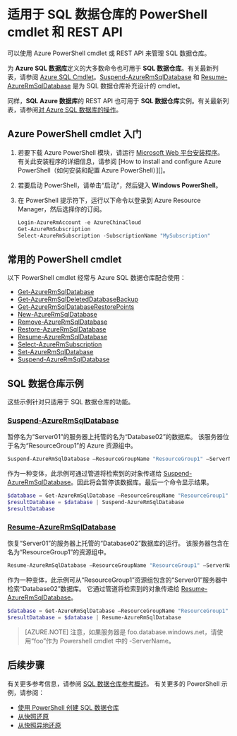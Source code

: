 <properties
   pageTitle="适用于 Azure SQL 数据仓库的 PowerShell cmdlet"
   description="了解 Azure SQL 数据仓库的最常用 PowerShell cmdlet，包括如何暂停和恢复数据库。"
   services="sql-data-warehouse"
   documentationCenter="NA"
   authors="sonyama"
   manager="barbkess"
   editor=""/>

<tags
   ms.service="sql-data-warehouse"
   ms.date="04/02/2016"
   wacn.date="05/05/2016"/>

# 适用于 SQL 数据仓库的 PowerShell cmdlet 和 REST API

可以使用 Azure PowerShell cmdlet 或 REST API 来管理 SQL 数据仓库。

为 **Azure SQL 数据库**定义的大多数命令也可用于 **SQL 数据仓库**。有关最新列表，请参阅 [Azure SQL Cmdlet](https://msdn.microsoft.com/zh-cn/library/mt574084.aspx)。[Suspend-AzureRmSqlDatabase][] 和 [Resume-AzureRmSqlDatabase][] 是为 SQL 数据仓库补充设计的 cmdlet。

同样，**SQL Azure 数据库**的 REST API 也可用于 **SQL 数据仓库**实例。有关最新列表，请参阅[对 Azure SQL 数据库的操作](https://msdn.microsoft.com/zh-cn/library/azure/dn505719.aspx)。

## Azure PowerShell cmdlet 入门

1. 若要下载 Azure PowerShell 模块，请运行 [Microsoft Web 平台安装程序](http://aka.ms/webpi-azps)。有关此安装程序的详细信息，请参阅 [How to install and configure Azure PowerShell（如何安装和配置 Azure PowerShell）][]。
2. 若要启动 PowerShell，请单击“启动”，然后键入 **Windows PowerShell**。
3. 在 PowerShell 提示符下，运行以下命令以登录到 Azure Resource Manager，然后选择你的订阅。

    ```PowerShell
    Login-AzureRmAccount -e AzureChinaCloud
    Get-AzureRmSubscription
    Select-AzureRmSubscription -SubscriptionName "MySubscription"
    ```


## 常用的 PowerShell cmdlet

以下 PowerShell cmdlet 经常与 Azure SQL 数据仓库配合使用：


- [Get-AzureRmSqlDatabase][]
- [Get-AzureRmSqlDeletedDatabaseBackup][]
- [Get-AzureRmSqlDatabaseRestorePoints][]
- [New-AzureRmSqlDatabase][]
- [Remove-AzureRmSqlDatabase][]
- [Restore-AzureRmSqlDatabase][] 
- [Resume-AzureRmSqlDatabase][]
- [Select-AzureRmSubscription][]
- [Set-AzureRmSqlDatabase][]
- [Suspend-AzureRmSqlDatabase][]


## SQL 数据仓库示例

这些示例针对只适用于 SQL 数据仓库的功能。

### [Suspend-AzureRmSqlDatabase][]

暂停名为“Server01”的服务器上托管的名为“Database02”的数据库。 该服务器位于名为“ResourceGroup1”的 Azure 资源组中。

```Powershell
Suspend-AzureRmSqlDatabase –ResourceGroupName "ResourceGroup1" –ServerName "Server01" –DatabaseName "Database02"
```
作为一种变体，此示例可通过管道将检索到的对象传递给 [Suspend-AzureRmSqlDatabase][]。因此将会暂停该数据库。最后一个命令显示结果。

```Powershell
$database = Get-AzureRmSqlDatabase –ResourceGroupName "ResourceGroup1" –ServerName "Server01" –DatabaseName "Database02"
$resultDatabase = $database | Suspend-AzureRmSqlDatabase
$resultDatabase
```

### [Resume-AzureRmSqlDatabase][]

恢复“Server01”的服务器上托管的“Database02”数据库的运行。 该服务器包含在名为“ResourceGroup1”的资源组中。

```Powershell
Resume-AzureRmSqlDatabase –ResourceGroupName "ResourceGroup1" –ServerName "Server01" -DatabaseName "Database02"
```

作为一种变体，此示例可从“ResourceGroup1”资源组包含的“Server01”服务器中检索“Database02”数据库。 它通过管道将检索到的对象传递给 [Resume-AzureRmSqlDatabase][]。

```Powershell
$database = Get-AzureRmSqlDatabase –ResourceGroupName "ResourceGroup1" –ServerName "Server01" –DatabaseName "Database02"
$resultDatabase = $database | Resume-AzureRmSqlDatabase
```

> [AZURE.NOTE] 注意，如果服务器是 foo.database.windows.net，请使用“foo”作为 Powershell cmdlet 中的 -ServerName。


## 后续步骤
有关更多参考信息，请参阅 [SQL 数据仓库参考概述][]。
有关更多的 PowerShell 示例，请参阅：
- [使用 PowerShell 创建 SQL 数据仓库](/documentation/articles/sql-data-warehouse-get-started-provision-powershell)
- [从快照还原](/documentation/articles/sql-data-warehouse-backup-and-restore-from-snapshot)
- [从快照异地还原](/documentation/articles/sql-data-warehouse-backup-and-restore-from-geo-restore-snapshot)

<!--Image references-->

<!--Article references-->
[SQL 数据仓库参考概述]: /documentation/articles/sql-data-warehouse-overview-reference
[如何安装和配置 Azure PowerShell]: /documentation/articles/powershell-install-configure

<!--MSDN references-->
[Get-AzureRmSqlDatabase]: https://msdn.microsoft.com/zh-cn/library/mt603648.aspx
[Get-AzureRmSqlDeletedDatabaseBackup]: https://msdn.microsoft.com/zh-cn/library/mt693387.aspx
[Get-AzureRmSqlDatabaseRestorePoints]: https://msdn.microsoft.com/zh-cn/library/mt603642.aspx
[New-AzureRmSqlDatabase]: https://msdn.microsoft.com/zh-cn/library/mt619339.aspx
[Remove-AzureRmSqlDatabase]: https://msdn.microsoft.com/zh-cn/library/mt619368.aspx
[Restore-AzureRmSqlDatabase]: https://msdn.microsoft.com/zh-cn/library/mt693390.aspx
[Resume-AzureRmSqlDatabase]: http://msdn.microsoft.com/zh-cn/library/mt619347.aspx
<!-- It appears that Select-AzureRmSubscription isn't documented, so this points to Select-AzureRmSubscription -->
[Select-AzureRmSubscription]: https://msdn.microsoft.com/zh-cn/library/dn722499.aspx
[Set-AzureRmSqlDatabase]: https://msdn.microsoft.com/zh-cn/library/mt619433.aspx
[Suspend-AzureRmSqlDatabase]: http://msdn.microsoft.com/zh-cn/library/mt619337.aspx



<!--Other Web references-->

<!---HONumber=Mooncake_0425_2016-->